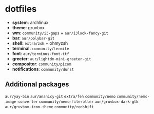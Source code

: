 # dotfiles

- **system**: archlinux
- **theme**: gruvbox
- **wm**: `community/i3-gaps` + `aur/i3lock-fancy-git`
- **bar**: `aur/polybar-git`
- **shell**: `extra/zsh` + ohmyzsh
- **terminal**: `community/termite`
- **font**: `aur/terminus-font-ttf`
- **greeter**: `aur/lightdm-mini-greeter-git`
- **compositor**: `community/picom`
- **notifications**: `community/dunst`

## Additional packages
`aur/yay-bin`
`aur/ananicy-git`
`extra/feh`
`community/nemo`
`community/nemo-image-converter`
`community/nemo-fileroller`
`aur/gruvbox-dark-gtk`
`aur/gruvbox-icon-theme`
`community/redshift`

